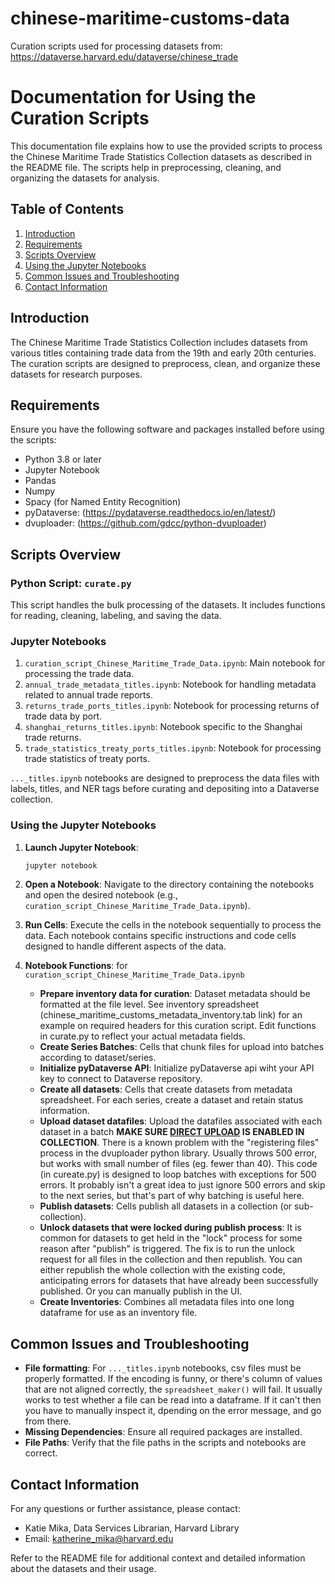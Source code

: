 # chinese-maritime-customs-data
 Curation scripts used for processing datasets from: https://dataverse.harvard.edu/dataverse/chinese_trade

# Documentation for Using the Curation Scripts

This documentation file explains how to use the provided scripts to process the Chinese Maritime Trade Statistics Collection datasets as described in the README file. The scripts help in preprocessing, cleaning, and organizing the datasets for analysis.

## Table of Contents
1. [Introduction](#introduction)
2. [Requirements](#requirements)
3. [Scripts Overview](#scripts-overview)
4. [Using the Jupyter Notebooks](#using-the-jupyter-notebooks)
5. [Common Issues and Troubleshooting](#common-issues-and-troubleshooting)
6. [Contact Information](#contact-information)

## Introduction
The Chinese Maritime Trade Statistics Collection includes datasets from various titles containing trade data from the 19th and early 20th centuries. The curation scripts are designed to preprocess, clean, and organize these datasets for research purposes.

## Requirements
Ensure you have the following software and packages installed before using the scripts:
- Python 3.8 or later
- Jupyter Notebook
- Pandas
- Numpy
- Spacy (for Named Entity Recognition)
- pyDataverse: (https://pydataverse.readthedocs.io/en/latest/)
- dvuploader: (https://github.com/gdcc/python-dvuploader)


## Scripts Overview
### Python Script: `curate.py`
This script handles the bulk processing of the datasets. It includes functions for reading, cleaning, labeling, and saving the data.

### Jupyter Notebooks
1. `curation_script_Chinese_Maritime_Trade_Data.ipynb`: Main notebook for processing the trade data.
2. `annual_trade_metadata_titles.ipynb`: Notebook for handling metadata related to annual trade reports.
3. `returns_trade_ports_titles.ipynb`: Notebook for processing returns of trade data by port.
4. `shanghai_returns_titles.ipynb`: Notebook specific to the Shanghai trade returns.
5. `trade_statistics_treaty_ports_titles.ipynb`: Notebook for processing trade statistics of treaty ports.

`..._titles.ipynb` notebooks are designed to preprocess the data files with labels, titles, and NER tags before curating and depositing into a Dataverse collection. 

### Using the Jupyter Notebooks
1. **Launch Jupyter Notebook**:
    ```bash
    jupyter notebook
    ```
    
2. **Open a Notebook**: Navigate to the directory containing the notebooks and open the desired notebook (e.g., `curation_script_Chinese_Maritime_Trade_Data.ipynb`).

4. **Run Cells**: Execute the cells in the notebook sequentially to process the data. Each notebook contains specific instructions and code cells designed to handle different aspects of the data.

5. **Notebook Functions**: for `curation_script_Chinese_Maritime_Trade_Data.ipynb`
    - **Prepare inventory data for curation**: Dataset metadata should be formatted at the file level. See inventory spreadsheet (chinese_maritime_customs_metadata_inventory.tab link) for an example on required headers for this curation script. Edit functions in curate.py to reflect your actual metadata fields. 
    - **Create Series Batches**: Cells that chunk files for upload into batches according to dataset/series. 
    - **Initialize pyDataverse API**: Initialize pyDataverse api wiht your API key to connect to Dataverse repository.
    - **Create all datasets**: Cells that create datasets from metadata spreadsheet. For each series, create a dataset and retain status information.
    - **Upload dataset datafiles**: Upload the datafiles associated with each dataset in a batch **MAKE SURE [DIRECT UPLOAD](https://guides.dataverse.org/en/latest/developers/big-data-support.html#id5) IS ENABLED IN COLLECTION**. There is a known problem with the "registering files" process in the dvuploader python library. Usually throws 500 error, but works with small number of files (eg. fewer than 40). This code (in cureate.py) is designed to  loop batches with exceptions for 500 errors. It probably isn't a great idea to just ignore 500 errors and skip to the next series, but that's part of why batching is useful here.
    - **Publish datasets**: Cells publish all datasets in a collection (or sub-collection).
    - **Unlock datasets that were locked during publish process**: It is common for datasets to get held in the "lock" process for some reason after "publish" is triggered. The fix is to run the unlock request for all files in the collection and then republish. You can either republish the whole collection with the existing code, anticipating errors for datasets that have already been successfully published. Or you can manually publish in the UI.
    - **Create Inventories**: Combines all metadata files into one long dataframe for use as an inventory file. 

## Common Issues and Troubleshooting
- **File formatting**: For `..._titles.ipynb` notebooks, csv files must be properly formatted. If the encoding is funny, or there's column of values that are not aligned correctly, the `spreadsheet_maker()` will fail. It usually works to test whether a file can be read into a dataframe. If it can't then you have to manually inspect it, dpending on the error message, and go from there.
- **Missing Dependencies**: Ensure all required packages are installed. 
- **File Paths**: Verify that the file paths in the scripts and notebooks are correct.

## Contact Information
For any questions or further assistance, please contact:
- Katie Mika, Data Services Librarian, Harvard Library
- Email: katherine_mika@harvard.edu

Refer to the README file for additional context and detailed information about the datasets and their usage.
